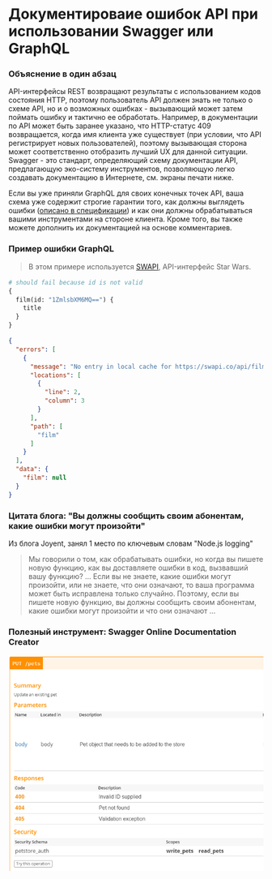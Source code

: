 # Документироваие ошибок API при использовании Swagger или GraphQL

### Объяснение в один абзац

API-интерфейсы REST возвращают результаты с использованием кодов состояния HTTP, поэтому пользователь API должен знать не только о схеме API, но и о возможных ошибках - вызывающий может затем поймать ошибку и тактично ее обработать. Например, в документации по API может быть заранее указано, что HTTP-статус 409 возвращается, когда имя клиента уже существует (при условии, что API регистрирует новых пользователей), поэтому вызывающая сторона может соответственно отобразить лучший UX для данной ситуации. Swagger - это стандарт, определяющий схему документации API, предлагающую эко-систему инструментов, позволяющую легко создавать документацию в Интернете, см. экраны печати ниже.

Если вы уже приняли GraphQL для своих конечных точек API, ваша схема уже содержит строгие гарантии того, как должны выглядеть ошибки ([описано в спецификации](https://facebook.github.io/graphql/June2018/#sec-Errors )) и как они должны обрабатываться вашими инструментами на стороне клиента. Кроме того, вы также можете дополнить их документацией на основе комментариев.

### Пример ошибки GraphQL

> В этом примере используется [SWAPI](https://graphql.org/swapi-graphql), API-интерфейс Star Wars.

```graphql
# should fail because id is not valid
{
  film(id: "1ZmlsbXM6MQ==") {
    title
  }
}
```

```json
{
  "errors": [
    {
      "message": "No entry in local cache for https://swapi.co/api/films/.../",
      "locations": [
        {
          "line": 2,
          "column": 3
        }
      ],
      "path": [
        "film"
      ]
    }
  ],
  "data": {
    "film": null
  }
}
```

### Цитата блога: "Вы должны сообщить своим абонентам, какие ошибки могут произойти"

Из блога Joyent, занял 1 место по ключевым словам "Node.js logging"

> Мы говорили о том, как обрабатывать ошибки, но когда вы пишете новую функцию, как вы доставляете ошибки в код, вызвавший вашу функцию? … Если вы не знаете, какие ошибки могут произойти, или не знаете, что они означают, то ваша программа может быть исправлена ​​только случайно. Поэтому, если вы пишете новую функцию, вы должны сообщить своим абонентам, какие ошибки могут произойти и что они означают …

### Полезный инструмент: Swagger Online Documentation Creator

![Swagger API Scheme](https://github.com/goldbergyoni/nodebestpractices/blob/master/assets/images/swaggerDoc.png "API error handling")
